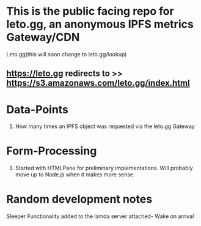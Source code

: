 # This is the public facing repo for leto.gg, an anonymous IPFS metrics Gateway/CDN
Leto.gg(this will soon change to leto.gg/lookup)

## https://leto.gg redirects to >> https://s3.amazonaws.com/leto.gg/index.html

# Data-Points
1. How many times an IPFS object was requested via the leto.gg Gateway

# Form-Processing
1. Started with HTMLPane for preliminary implementations. Will probably move up to Node.js when it makes more sense.

# Random development notes
Sleeper Functionality added to the lamda server attached- Wake on arrival

